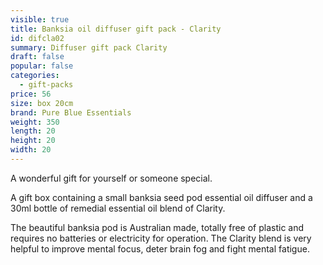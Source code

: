 ```yaml
---
visible: true
title: Banksia oil diffuser gift pack - Clarity
id: difcla02
summary: Diffuser gift pack Clarity
draft: false
popular: false
categories:
  - gift-packs
price: 56
size: box 20cm
brand: Pure Blue Essentials
weight: 350
length: 20
height: 20
width: 20
---
```

A﻿ wonderful gift for yourself or someone special.

A﻿ gift box ﻿containing a small banksia seed pod essential oil diffuser and a 30ml bottle of remedial essential oil blend of Clarity.

T﻿he beautiful banksia pod is Australian made, totally free of plastic and requires no batteries or electricity for operation.  The Clarity blend is very helpful to improve mental focus, deter brain fog and fight mental fatigue.